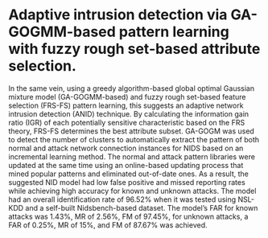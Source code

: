 # Adaptive intrusion detection via GA-GOGMM-based pattern learning with fuzzy rough set-based attribute selection.
In the same vein, using a greedy algorithm-based global optimal Gaussian mixture model (GA-GOGMM-based) and fuzzy rough set-based feature selection (FRS-FS) pattern learning, this suggests an adaptive network intrusion detection (ANID) technique. 
By calculating the information gain ratio (IGR) of each potentially sensitive characteristic based on the FRS theory, FRS-FS determines the best attribute subset. 
GA-GOGM was used to detect the number of clusters to automatically extract the pattern of both normal and attack network connection instances for NIDS based on an incremental learning method. 
The normal and attack pattern libraries were updated at the same time using an online-based updating process that mined popular patterns and eliminated out-of-date ones. 
As a result, the suggested NID model had low false positive and missed reporting rates while achieving high accuracy for known and unknown attacks. 
The model had an overall identification rate of 96.52% when it was tested using NSL-KDD and a self-built Nidsbench-based dataset. 
The model’s FAR for known attacks was 1.43%, MR of 2.56%, FM of 97.45%, for unknown attacks, a FAR of 0.25%, MR of 15%, and FM of 87.67% was achieved.